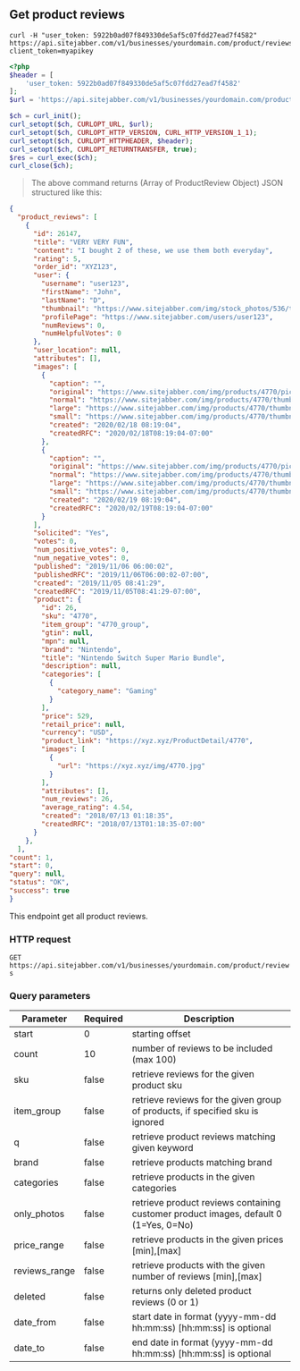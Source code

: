 ## Get product reviews

```shell
curl -H "user_token: 5922b0ad07f849330de5af5c07fdd27ead7f4582"
https://api.sitejabber.com/v1/businesses/yourdomain.com/product/reviews?client_token=myapikey
```

```php
<?php
$header = [
	'user_token: 5922b0ad07f849330de5af5c07fdd27ead7f4582'
];
$url = 'https://api.sitejabber.com/v1/businesses/yourdomain.com/product/reviews?client_token=myapikey';

$ch = curl_init();
curl_setopt($ch, CURLOPT_URL, $url);
curl_setopt($ch, CURLOPT_HTTP_VERSION, CURL_HTTP_VERSION_1_1);
curl_setopt($ch, CURLOPT_HTTPHEADER, $header);
curl_setopt($ch, CURLOPT_RETURNTRANSFER, true);
$res = curl_exec($ch);
curl_close($ch);
```

> The above command returns (Array of ProductReview Object) JSON structured like this:

```json
{
  "product_reviews": [
    {
      "id": 26147,
      "title": "VERY VERY FUN",
      "content": "I bought 2 of these, we use them both everyday",
      "rating": 5,
      "order_id": "XYZ123",
      "user": {
        "username": "user123",
        "firstName": "John",
        "lastName": "D",
        "thumbnail": "https://www.sitejabber.com/img/stock_photos/536/thumbnail_small.1582290982.jpg",
		"profilePage": "https://www.sitejabber.com/users/user123",
        "numReviews": 0,
        "numHelpfulVotes": 0
      },
      "user_location": null,
      "attributes": [],
	  "images": [
        {
          "caption": "",
          "original": "https://www.sitejabber.com/img/products/4770/picture_25.1615306739.jpg",
          "normal": "https://www.sitejabber.com/img/products/4770/thumbnail_25_normal.1615306739.jpg",
          "large": "https://www.sitejabber.com/img/products/4770/thumbnail_25_large.1615306739.jpg",
		  "small": "https://www.sitejabber.com/img/products/4770/thumbnail_25_small.1615306739.jpg",
		  "created": "2020/02/18 08:19:04",
		  "createdRFC": "2020/02/18T08:19:04-07:00"
        },
        {
          "caption": "",
          "original": "https://www.sitejabber.com/img/products/4770/picture_26.1615306741.jpg",
          "normal": "https://www.sitejabber.com/img/products/4770/thumbnail_26_normal.1615306740.jpg",
          "large": "https://www.sitejabber.com/img/products/4770/thumbnail_26_large.1615306741.jpg",
		  "small": "https://www.sitejabber.com/img/products/4770/thumbnail_26_small.1615306741.jpg",
		  "created": "2020/02/19 08:19:04",
		  "createdRFC": "2020/02/19T08:19:04-07:00"
        }
	  ],
      "solicited": "Yes",
      "votes": 0,
      "num_positive_votes": 0,
      "num_negative_votes": 0,
      "published": "2019/11/06 06:00:02",
      "publishedRFC": "2019/11/06T06:00:02-07:00",
      "created": "2019/11/05 08:41:29",
      "createdRFC": "2019/11/05T08:41:29-07:00",
      "product": {
        "id": 26,
        "sku": "4770",
        "item_group": "4770_group",
        "gtin": null,
        "mpn": null,
        "brand": "Nintendo",
        "title": "Nintendo Switch Super Mario Bundle",
        "description": null,
        "categories": [
          {
            "category_name": "Gaming"
          }
        ],
        "price": 529,
        "retail_price": null,
        "currency": "USD",
        "product_link": "https://xyz.xyz/ProductDetail/4770",
        "images": [
          {
            "url": "https://xyz.xyz/img/4770.jpg"
          }
        ],
        "attributes": [],
        "num_reviews": 26,
        "average_rating": 4.54,
        "created": "2018/07/13 01:18:35",
        "createdRFC": "2018/07/13T01:18:35-07:00"
      }
    },
  ],
"count": 1,
"start": 0,
"query": null,
"status": "OK",
"success": true
}
```

This endpoint get all product reviews.

### HTTP request

`GET https://api.sitejabber.com/v1/businesses/yourdomain.com/product/reviews`

### Query parameters

Parameter | Required | Description
--------- | ------- | -----------
start | 0 | starting offset
count | 10 | number of reviews to be included (max 100)
sku | false | retrieve reviews for the given product sku
item_group | false | retrieve reviews for the given group of products, if specified sku is ignored
q | false | retrieve product reviews matching given keyword
brand | false | retrieve products matching brand
categories | false | retrieve products in the given categories
only_photos | false | retrieve product reviews containing customer product images, default 0 (1=Yes, 0=No)
price_range | false | retrieve products in the given prices [min],[max]
reviews_range | false | retrieve products with the given number of reviews [min],[max]
deleted | false | returns only deleted product reviews (0 or 1)
date_from | false | start date in format (yyyy-mm-dd hh:mm:ss) [hh:mm:ss] is optional
date_to | false | end date in format (yyyy-mm-dd hh:mm:ss) [hh:mm:ss] is optional
